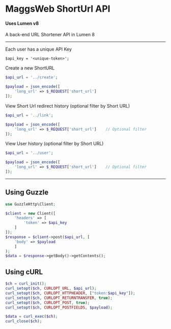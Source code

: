 # MaggsWeb ShortUrl API

#### Uses Lumen v8

A back-end URL Shortener API in Lumen 8

<hr>

Each user has a unique API Key

```apacheconf
$api_key = '<unique-token>';
```

Create a new ShortURL

```php
$api_url = '../create'; 

$payload = json_encode([
    'long_url' => $_REQUEST['short_url']
]);
```

View Short Url redirect history (optional filter by Short URL)

```php
$api_url = '../link'; 

$payload = json_encode([
    'long_url' => $_REQUEST['short_url']    // Optional filter
]);
```

View User history  (optional filter by Short URL)

```php
$api_url = '../user'; 

$payload = json_encode([
    'long_url' => $_REQUEST['short_url']    // Optional filter
]);
```




<hr>

## Using Guzzle

```php
use GuzzleHttp\Client;

$client = new Client([
    'headers' => [
        'token' => $api_key
    ]
]);
$response = $client->post($api_url, [
    'body' => $payload
    ]
);
$data = $response->getBody()->getContents();
```


## Using cURL

```php
$ch = curl_init();
curl_setopt($ch, CURLOPT_URL, $api_url);
curl_setopt($ch, CURLOPT_HTTPHEADER, ["token:$api_key"]);
curl_setopt($ch, CURLOPT_RETURNTRANSFER, true);
curl_setopt($ch, CURLOPT_POST, true);
curl_setopt($ch, CURLOPT_POSTFIELDS, $payload);

$data = curl_exec($ch);
curl_close($ch);
```

